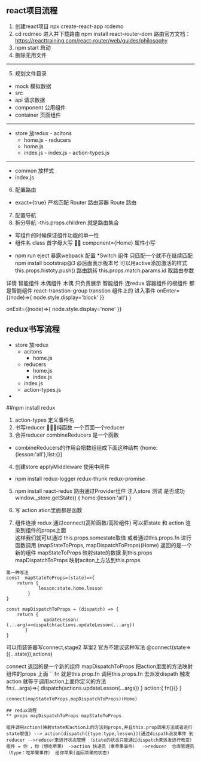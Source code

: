 ## react项目流程
1. 创建react项目 npx create-react-app rcdemo
2. cd rcdmeo 进入并下载路由 npm install react-router-dom  路由官方文档：https://reacttraining.com/react-router/web/guides/philosophy 
3. npm start 启动  
4. 删除无用文件
--------------------------------
5. 规划文件目录
  - mock 模拟数据 
  - src 
   - api       请求数据
   - component 公用组件
   - container 页面组件
   ------------------
   - store      放redux
    - acitons 
      - home.js
    - reducers 
      - home.js
      - index.js
    - index.js
    - action-types.js  
    
   ------------
   - common     放样式
   - index.js 
6. 配置路由 
 - exact={true}  严格匹配
   Router 路由容器
   Route  路由 
7. 配置导航  
8. 拆分导航  -this.props.children 就是路由集合 
* 写组件的时候保证组件功能的单一性 
* 组件名 class 首字母大写  component={Home} 属性小写 
- npm run eject 暴露webpack 配置 
*Switch 组件 只匹配一个就不在继续匹配
npm install bootstrap@3 @后面表示版本号 
<NavLink> 可以用active添加激活的样式
this.props.histoty.push() 路由跳转
this.props.match.params.id 取路由参数

<Link to={{pathname:`/detail/${item.id}`,state:item}}>详情</Link
this.props.location.state   如果传入state参数的时候取值的方法 刷新会变为undfinded 
<!-- -->
智能组件 木偶组件 
木偶 只负责展示  智能组件 连redux 
容器组件的根组件 都是智能组件 
react-transtion-group
transtion 组件上的
进入事件 
onEnter={(node)=>{
		node.style.display='block'
}}

onExit={(node)=>{
		node.style.display='none'
}}

## redux书写流程 
  - store   放redux
    - acitons 
      - home.js
    - reducers 
      - home.js 
      - index.js
    - index.js
    - action-types.js  
- 
##npm install redux 

1. action-types 定义事件名
2. 书写reducer 纯函数 一个页面一个reducer 
3. 合并reducer combineReducers 是一个函数 
- combineReducers的作用会把数组组成下面这种结构 {home:{lesson:'all'},list:{}}
4. 创建store applyMiddleware 使用中间件 
- npm install  redux-logger redux-thunk  redux-promise 
5. npm install react-redux 
 路由通过Provider组件  注入store 
 测试 是否成功 
 window._store.getState()
 {
   home:{lesson:'all'}
 }
6. 写 action  ation里面都是函数

7. 组件连接 redux 通过connect(高阶函数/高阶组件)  可以把state 和 action 渲染到组件的props上面  
这样我们就可以通过 this.props.somestate取值 或者通过this.props.fn 进行函数调用
(mapStateToProps, mapDispatchToProps)(Home)  返回的是一个新的组件
mapStateToProps  映射state的数据 到this.props 
mapDispatchToProps 映射aciton上方法到this.props
```
第一种写法 
const  mapStateToProps=(state)=>{
    return {
			lesson:state.home.lesson
		}
}

const mapDispatchToProps = (dispatch) => {
    return {
			  updateLesson:(...arg)=>dispatch(actions.updateLesson(...arg))
	   }
}
```

可以用装饰器写connect,stage2 草案2 官方不建议这种写法
@connect(state=>({...state}),actions)

connect 返回的是一个新的组件 mapDispatchToProps  把action里面的方法映射组件的props 上面 
``
fn 就是this.prop.fn 
调用this.props.fn 去派发dispath 触发action  就等于调用action上面你定义的方法 
 <Home fn=fun(...arg){dispatch} ><Home>   
			   fn:(...args)=>{
					   dispatch(actions.updateLesson(...args)) 
				 }
         action:{
            fn(){}
      }
```      
connect(mapStateToProps,mapDispatchToProps)(Home)

## redux流程 
** props mapDispatchToProps mapStateToProps 

组件调用action(映射state和action上的方法到props,并且this.prop调用方法或者进行state取值) --> action(dispatch({type:type,lesson}))通过dispath派发事件 到reducer -->reducer来进行状态管理 （state的状态只能通过dispatch来派发进行改变）
组件 = 你 ，你（想吃苹果） ->action 快递员（拿苹果事件）  ->reducer  仓库管理员（type：吃苹果事件） 给你苹果(返回苹果的状态)










 


